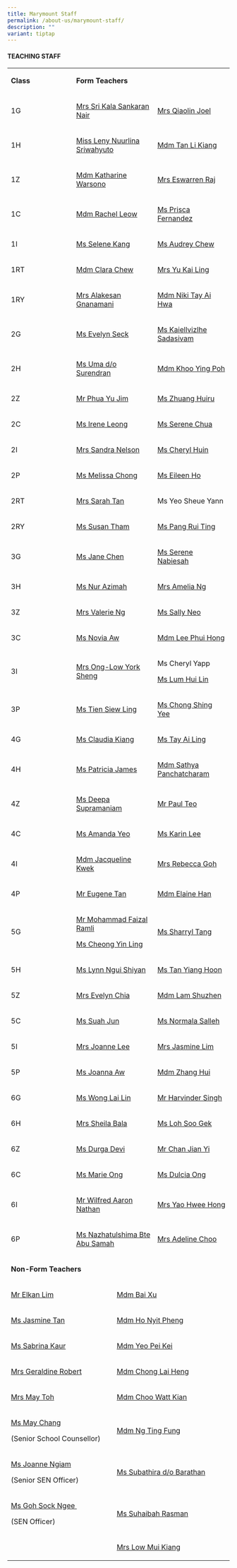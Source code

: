 ```yaml
---
title: Marymount Staff
permalink: /about-us/marymount-staff/
description: ""
variant: tiptap
---
```

<h4><strong>TEACHING STAFF&nbsp;&nbsp;</strong></h4><table><tbody><tr><td rowspan="1" colspan="1"><p><strong>Class</strong></p></td><td rowspan="1" colspan="3"><p><strong>Form Teachers</strong></p></td></tr><tr><td rowspan="1" colspan="1"><p>1G</p></td><td rowspan="1" colspan="2"><p><a href="mailto:sri_kala_sankaran_nair@moe.edu.sg" rel="noopener noreferrer nofollow" target="_blank">Mrs Sri Kala Sankaran Nair</a></p></td><td rowspan="1" colspan="1"><p><a href="mailto:zhong_qiaolin@moe.edu.sg" rel="noopener noreferrer nofollow" target="_blank">Mrs Qiaolin Joel</a></p></td></tr><tr><td rowspan="1" colspan="1"><p>1H</p></td><td rowspan="1" colspan="2"><p><a href="mailto:leny_nuurlina_sriwahyuto@moe.edu.sg" rel="noopener noreferrer nofollow" target="_blank">Miss Leny Nuurlina Sriwahyuto</a></p></td><td rowspan="1" colspan="1"><p><a href="mailto:tan_li_kiang@moe.edu.sg" rel="noopener noreferrer nofollow" target="_blank">Mdm Tan Li Kiang</a></p></td></tr><tr><td rowspan="1" colspan="1"><p>1Z</p></td><td rowspan="1" colspan="2"><p><a href="mailto:katharine_warsono@moe.edu.sg" rel="noopener noreferrer nofollow" target="_blank">Mdm Katharine Warsono</a></p></td><td rowspan="1" colspan="1"><p><a href="mailto:kasthuri_bai_v_l@moe.edu.sg" rel="noopener noreferrer nofollow" target="_blank">Mrs Eswarren Raj</a></p></td></tr><tr><td rowspan="1" colspan="1"><p>1C</p></td><td rowspan="1" colspan="2"><p><a href="mailto:leow_guet_li@moe.edu.sg" rel="noopener noreferrer nofollow" target="_blank">Mdm Rachel Leow</a></p><p></p><p></p></td><td rowspan="1" colspan="1"><p><a href="mailto:prisca_fernandez@moe.edu.sg" rel="noopener noreferrer nofollow" target="_blank">Ms Prisca Fernandez</a></p></td></tr><tr><td rowspan="1" colspan="1"><p>1I</p></td><td rowspan="1" colspan="2"><p><a href="mailto:selene_kang_bee_suan@moe.edu.sg" rel="noopener noreferrer nofollow" target="_blank">Ms Selene Kang</a></p></td><td rowspan="1" colspan="1"><p><a href="mailto:chew_sor_teng@moe.edu.sg" rel="noopener noreferrer nofollow" target="_blank">Ms Audrey Chew</a></p></td></tr><tr><td rowspan="1" colspan="1"><p>1RT</p></td><td rowspan="1" colspan="2"><p><a href="mailto:chew_miang_hui_clara@moe.edu.sg" rel="noopener noreferrer nofollow" target="_blank">Mdm Clara Chew</a></p></td><td rowspan="1" colspan="1"><p><a href="mailto:ang_kai_ling@moe.edu.sg" rel="noopener noreferrer nofollow" target="_blank">Mrs Yu Kai Ling</a></p></td></tr><tr><td rowspan="1" colspan="1"><p>1RY</p></td><td rowspan="1" colspan="2"><p><a href="mailto:gnanamani_a@moe.edu.sg" rel="noopener noreferrer nofollow" target="_blank">Mrs Alakesan Gnanamani</a></p></td><td rowspan="1" colspan="1"><p><a href="mailto:tay_ai_hwa@moe.edu.sg" rel="noopener noreferrer nofollow" target="_blank">Mdm Niki Tay Ai Hwa</a></p></td></tr><tr><td rowspan="1" colspan="1"><p>2G</p></td><td rowspan="1" colspan="2"><p><a href="mailto:seck_evelyn@moe.edu.sg" rel="noopener noreferrer nofollow" target="_blank">Ms Evelyn Seck</a></p></td><td rowspan="1" colspan="1"><p><a href="mailto:kaiellvizlhe_sadasivam@moe.edu.sg" rel="noopener noreferrer nofollow" target="_blank">Ms Kaiellvizlhe Sadasivam</a></p></td></tr><tr><td rowspan="1" colspan="1"><p>2H</p></td><td rowspan="1" colspan="2"><p><a href="mailto:uma_surendran@moe.edu.sg" rel="noopener noreferrer nofollow" target="_blank">Ms Uma d/o Surendran</a></p></td><td rowspan="1" colspan="1"><p><a href="mailto:khoo_ying_poh@moe.edu.sg" rel="noopener noreferrer nofollow" target="_blank">Mdm Khoo Ying Poh</a></p></td></tr><tr><td rowspan="1" colspan="1"><p>2Z</p></td><td rowspan="1" colspan="2"><p><a href="mailto:phua_yu_jim@moe.edu.sg" rel="noopener noreferrer nofollow" target="_blank">Mr Phua Yu Jim</a></p><p></p><p></p></td><td rowspan="1" colspan="1"><p><a href="mailto:zhuang_huiru@moe.edu.sg" rel="noopener noreferrer nofollow" target="_blank">Ms Zhuang Huiru</a></p></td></tr><tr><td rowspan="1" colspan="1"><p>2C</p></td><td rowspan="1" colspan="2"><p><a href="mailto:leong_cheon_wai@moe.edu.sg" rel="noopener noreferrer nofollow" target="_blank">Ms Irene Leong</a></p></td><td rowspan="1" colspan="1"><p><a href="mailto:chua_geok_peng@moe.edu.sg" rel="noopener noreferrer nofollow" target="_blank">Ms Serene Chua</a></p></td></tr><tr><td rowspan="1" colspan="1"><p>2I</p></td><td rowspan="1" colspan="2"><p><a href="mailto:sandra_joseph_nelson@moe.edu.sg" rel="noopener noreferrer nofollow" target="_blank">Mrs Sandra Nelson</a></p><p></p><p></p></td><td rowspan="1" colspan="1"><p><a href="mailto:cheryl_huin_yi_hui@moe.edu.sg" rel="noopener noreferrer nofollow" target="_blank">Ms Cheryl Huin</a></p></td></tr><tr><td rowspan="1" colspan="1"><p>2P</p></td><td rowspan="1" colspan="2"><p><a href="mailto:chong_jia_en_ann@moe.edu.sg" rel="noopener noreferrer nofollow" target="_blank">Ms Melissa Chong</a></p><p></p><p></p><p></p><p></p></td><td rowspan="1" colspan="1"><p><a href="mailto:ho_yen_qing_eileen@moe.edu.sg" rel="noopener noreferrer nofollow" target="_blank">Ms Eileen Ho</a></p></td></tr><tr><td rowspan="1" colspan="1"><p>2RT</p></td><td rowspan="1" colspan="2"><p><a href="mailto:tan_sarah@moe.edu.sg" rel="noopener noreferrer nofollow" target="_blank">Mrs Sarah Tan</a></p></td><td rowspan="1" colspan="1"><p>Ms Yeo Sheue Yann</p></td></tr><tr><td rowspan="1" colspan="1"><p>2RY</p></td><td rowspan="1" colspan="2"><p><a href="mailto:susan_tham_miew_peng@moe.edu.sg" rel="noopener noreferrer nofollow" target="_blank">Ms Susan Tham</a></p><p></p><p></p><p></p></td><td rowspan="1" colspan="1"><p><a href="mailto:pang_rui_ting@moe.edu.sg" rel="noopener noreferrer nofollow" target="_blank">Ms Pang Rui Ting</a></p></td></tr><tr><td rowspan="1" colspan="1"><p>3G</p></td><td rowspan="1" colspan="2"><p><a href="mailto:chen_mun_hui_jane@moe.edu.sg" rel="noopener noreferrer nofollow" target="_blank">Ms Jane Chen</a></p></td><td rowspan="1" colspan="1"><p><a href="mailto:a_ha_serene_nabiesah@moe.edu.sg" rel="noopener noreferrer nofollow" target="_blank">Ms Serene Nabiesah</a></p></td></tr><tr><td rowspan="1" colspan="1"><p>3H</p></td><td rowspan="1" colspan="2"><p><a href="mailto:nur_azimah_abdul_rahmat@moe.edu.sg" rel="noopener noreferrer nofollow" target="_blank">Ms Nur Azimah</a></p></td><td rowspan="1" colspan="1"><p><a href="mailto:ng_geok_lian_amelia@moe.edu.sg" rel="noopener noreferrer nofollow" target="_blank">Mrs Amelia Ng</a></p></td></tr><tr><td rowspan="1" colspan="1"><p>3Z</p></td><td rowspan="1" colspan="2"><p><a href="mailto:valerie_ann_de_cruz@moe.edu.sg" rel="noopener noreferrer nofollow" target="_blank">Mrs Valerie Ng</a></p></td><td rowspan="1" colspan="1"><p><a href="mailto:sally_neo@moe.edu.sg" rel="noopener noreferrer nofollow" target="_blank">Ms Sally Neo</a></p></td></tr><tr><td rowspan="1" colspan="1"><p>3C</p></td><td rowspan="1" colspan="2"><p><a href="mailto:aw_wenxi_novia@moe.edu.sg" rel="noopener noreferrer nofollow" target="_blank">Ms Novia Aw</a></p></td><td rowspan="1" colspan="1"><p><a href="mailto:lee_phui_hong@moe.edu.sg" rel="noopener noreferrer nofollow" target="_blank">Mdm Lee Phui Hong</a></p></td></tr><tr><td rowspan="1" colspan="1"><p>3I</p></td><td rowspan="1" colspan="2"><p><a href="mailto:low_york_sheng@moe.edu.sg" rel="noopener noreferrer nofollow" target="_blank">Mrs Ong-Low York Sheng</a></p></td><td rowspan="1" colspan="1"><p>Ms Cheryl Yapp</p><p><a href="lum_hui_lin@moe.edu.sg" rel="noopener noreferrer nofollow" target="_blank">Ms Lum Hui Lin</a></p></td></tr><tr><td rowspan="1" colspan="1"><p>3P</p></td><td rowspan="1" colspan="2"><p><a href="mailto:tien_siew_ling@moe.edu.sg" rel="noopener noreferrer nofollow" target="_blank">Ms Tien Siew Ling</a></p></td><td rowspan="1" colspan="1"><p><a href="mailto:chong_shing_yee@moe.edu.sg" rel="noopener noreferrer nofollow" target="_blank">Ms Chong Shing Yee</a></p></td></tr><tr><td rowspan="1" colspan="1"><p>4G</p></td><td rowspan="1" colspan="2"><p><a href="mailto:kiang_jin_hong_claudia@moe.edu.sg" rel="noopener noreferrer nofollow" target="_blank">Ms Claudia Kiang</a></p></td><td rowspan="1" colspan="1"><p><a href="mailto:tay_ai_ling@moe.edu.sg" rel="noopener noreferrer nofollow" target="_blank">Ms Tay Ai Ling</a></p></td></tr><tr><td rowspan="1" colspan="1"><p>4H</p></td><td rowspan="1" colspan="2"><p><a href="mailto:patricia_james@moe.edu.sg" rel="noopener noreferrer nofollow" target="_blank">Ms Patricia James</a></p></td><td rowspan="1" colspan="1"><p><a href="mailto:sathya_p@moe.edu.sg" rel="noopener noreferrer nofollow" target="_blank">Mdm Sathya Panchatcharam</a></p></td></tr><tr><td rowspan="1" colspan="1"><p>4Z</p></td><td rowspan="1" colspan="2"><p><a href="mailto:deepa_supramaniam@moe.edu.sg" rel="noopener noreferrer nofollow" target="_blank">Ms Deepa Supramaniam</a></p><p></p><p></p></td><td rowspan="1" colspan="1"><p><a href="mailto:teo_choon_boh@moe.edu.sg" rel="noopener noreferrer nofollow" target="_blank">Mr Paul Teo</a></p></td></tr><tr><td rowspan="1" colspan="1"><p>4C</p></td><td rowspan="1" colspan="2"><p><a href="mailto:yeo_shu_li_amanda@moe.edu.sg" rel="noopener noreferrer nofollow" target="_blank">Ms Amanda Yeo</a></p></td><td rowspan="1" colspan="1"><p><a href="mailto:lee_karin@moe.edu.sg" rel="noopener noreferrer nofollow" target="_blank">Ms Karin Lee</a></p></td></tr><tr><td rowspan="1" colspan="1"><p>4I</p></td><td rowspan="1" colspan="2"><p><a href="mailto:kwek_pei_yieng_jacqueline@moe.edu.sg" rel="noopener noreferrer nofollow" target="_blank">Mdm Jacqueline Kwek</a></p></td><td rowspan="1" colspan="1"><p><a href="mailto:heng_wen_xiu_rebecca@moe.edu.sg" rel="noopener noreferrer nofollow" target="_blank">Mrs Rebecca Goh</a></p></td></tr><tr><td rowspan="1" colspan="1"><p>4P</p></td><td rowspan="1" colspan="2"><p><a href="tan_yan_you_eugene@moe.edu.sg" rel="noopener noreferrer nofollow" target="_blank">Mr Eugene Tan</a></p></td><td rowspan="1" colspan="1"><p><a href="han_sue_ning_elaine@moe.edu.sg" rel="noopener noreferrer nofollow" target="_blank">Mdm Elaine Han</a></p></td></tr><tr><td rowspan="1" colspan="1"><p>5G</p></td><td rowspan="1" colspan="2"><p><a href="mohammad_faizal_ramli@moe.edu.sg" rel="noopener noreferrer nofollow" target="_blank">Mr Mohammad Faizal Ramli</a></p><p><a href="cheong_yin_ling_a@moe.edu.sg" rel="noopener noreferrer nofollow" target="_blank">Ms Cheong Yin Ling</a></p></td><td rowspan="1" colspan="1"><p><a href="mailto:tang_jia_hui_sharryl@moe.edu.sg" rel="noopener noreferrer nofollow" target="_blank">Ms Sharryl Tang</a></p></td></tr><tr><td rowspan="1" colspan="1"><p>5H</p></td><td rowspan="1" colspan="2"><p><a href="mailto:ngui_shiyan_lynn@moe.edu.sg" rel="noopener noreferrer nofollow" target="_blank">Ms Lynn Ngui Shiyan</a></p></td><td rowspan="1" colspan="1"><p><a href="mailto:tan_yiang_hoon@moe.edu.sg" rel="noopener noreferrer nofollow" target="_blank">Ms Tan Yiang Hoon</a></p></td></tr><tr><td rowspan="1" colspan="1"><p>5Z</p></td><td rowspan="1" colspan="2"><p><a href="mailto:chen_lingling_evelyn@moe.edu.sg" rel="noopener noreferrer nofollow" target="_blank">Mrs Evelyn Chia</a></p></td><td rowspan="1" colspan="1"><p><a href="mailto:lam_shuzhen@moe.edu.sg" rel="noopener noreferrer nofollow" target="_blank">Mdm Lam Shuzhen</a></p></td></tr><tr><td rowspan="1" colspan="1"><p>5C</p></td><td rowspan="1" colspan="2"><p><a href="mailto:suah_jun@moe.edu.sg" rel="noopener noreferrer nofollow" target="_blank">Ms Suah Jun</a></p></td><td rowspan="1" colspan="1"><p><a href="mailto:normala_salleh@moe.edu.sg" rel="noopener noreferrer nofollow" target="_blank">Ms Normala Salleh</a></p></td></tr><tr><td rowspan="1" colspan="1"><p>5I</p></td><td rowspan="1" colspan="2"><p><a href="teo_su_ping_joanne@moe.edu.sg" rel="noopener noreferrer nofollow" target="_blank">Mrs Joanne Lee</a></p><p></p><p></p></td><td rowspan="1" colspan="1"><p><a href="mailto:wong_yun_shan_jasmine@moe.edu.sg" rel="noopener noreferrer nofollow" target="_blank">Mrs Jasmine Lim</a></p></td></tr><tr><td rowspan="1" colspan="1"><p>5P</p></td><td rowspan="1" colspan="2"><p><a href="mailto:aw_jiazhen_joanna@moe.edu.sg" rel="noopener noreferrer nofollow" target="_blank">Ms Joanna Aw</a></p></td><td rowspan="1" colspan="1"><p><a href="mailto:zhang_hui_a@moe.edu.sg" rel="noopener noreferrer nofollow" target="_blank">Mdm Zhang Hui</a></p></td></tr><tr><td rowspan="1" colspan="1"><p>6G</p></td><td rowspan="1" colspan="2"><p><a href="mailto:wong_lai_lin@moe.edu.sg" rel="noopener noreferrer nofollow" target="_blank">Ms Wong Lai Lin</a></p></td><td rowspan="1" colspan="1"><p><a href="mailto:harvinder_singh_g_singh@moe.edu.sg" rel="noopener noreferrer nofollow" target="_blank">Mr Harvinder Singh</a></p></td></tr><tr><td rowspan="1" colspan="1"><p>6H</p></td><td rowspan="1" colspan="2"><p><a href="mailto:sheila_bala@moe.edu.sg" rel="noopener noreferrer nofollow" target="_blank">Mrs Sheila Bala</a></p></td><td rowspan="1" colspan="1"><p><a href="mailto:loh_soo_gek@moe.edu.sg" rel="noopener noreferrer nofollow" target="_blank">Ms Loh Soo Gek</a></p></td></tr><tr><td rowspan="1" colspan="1"><p>6Z</p></td><td rowspan="1" colspan="2"><p><a href="durgha_devi_subramaniam@moe.edu.sg" rel="noopener noreferrer nofollow" target="_blank">Ms Durga Devi</a></p></td><td rowspan="1" colspan="1"><p><a href="mailto:chan_jian_yi@moe.edu.sg" rel="noopener noreferrer nofollow" target="_blank">Mr Chan Jian Yi</a></p></td></tr><tr><td rowspan="1" colspan="1"><p>6C</p></td><td rowspan="1" colspan="2"><p><a href="mailto:ong_hsin_ee_marie@moe.edu.sg" rel="noopener noreferrer nofollow" target="_blank">Ms Marie Ong</a></p></td><td rowspan="1" colspan="1"><p><a href="ong_tian_nu_dulcia@moe.edu.sg" rel="noopener noreferrer nofollow" target="_blank">Ms Dulcia Ong</a></p></td></tr><tr><td rowspan="1" colspan="1"><p>6I</p></td><td rowspan="1" colspan="2"><p><a href="mailto:wilfred_aaron_nathan@moe.edu.sg" rel="noopener noreferrer nofollow" target="_blank">Mr Wilfred Aaron Nathan</a></p></td><td rowspan="1" colspan="1"><p><a href="mailto:tan_hwee_hong@moe.edu.sg" rel="noopener noreferrer nofollow" target="_blank">Mrs Yao Hwee Hong</a></p></td></tr><tr><td rowspan="1" colspan="1"><p>6P</p></td><td rowspan="1" colspan="2"><p><a href="mailto:nazhatulshima_abu_samah@moe.edu.sg" rel="noopener noreferrer nofollow" target="_blank">Ms Nazhatulshima Bte Abu Samah</a></p></td><td rowspan="1" colspan="1"><p><a href="mailto:pang_gek_luang_adeline@moe.edu.sg" rel="noopener noreferrer nofollow" target="_blank">Mrs Adeline Choo</a></p></td></tr><tr><td rowspan="1" colspan="4"><p><strong>Non-Form Teachers</strong></p></td></tr><tr><td rowspan="1" colspan="2"><p><a href="mailto:lim_boon_ching_elkan@moe.edu.sg" rel="noopener noreferrer nofollow" target="_blank">Mr Elkan Lim</a></p></td><td rowspan="1" colspan="2"><p><a href="mailto:bai_xu@moe.edu.sg" rel="noopener noreferrer nofollow" target="_blank">Mdm Bai Xu</a></p></td></tr><tr><td rowspan="1" colspan="2"><p><a href="mailto:tan_su_hsien_jasmine@moe.edu.sg" rel="noopener noreferrer nofollow" target="_blank">Ms Jasmine Tan</a></p></td><td rowspan="1" colspan="2"><p><a href="ho_nyit_pheng@moe.edu.sg" rel="noopener noreferrer nofollow" target="_blank">Mdm Ho Nyit Pheng</a></p></td></tr><tr><td rowspan="1" colspan="2"><p><a href="sabrina_kaur_jit_singh@moe.edu.sg" rel="noopener noreferrer nofollow" target="_blank">Ms Sabrina Kaur</a></p></td><td rowspan="1" colspan="2"><p><a href="mailto:yeo_pei_kei@moe.edu.sg" rel="noopener noreferrer nofollow" target="_blank">Mdm Yeo Pei Kei</a></p></td></tr><tr><td rowspan="1" colspan="2"><p><a href="mailto:geraldine_robert@moe.edu.sg" rel="noopener noreferrer nofollow" target="_blank">Mrs Geraldine Robert</a></p></td><td rowspan="1" colspan="2"><p><a href="mailto:chong_lai_heng_a@moe.edu.sg" rel="noopener noreferrer nofollow" target="_blank">Mdm Chong Lai Heng</a></p></td></tr><tr><td rowspan="1" colspan="2"><p><a href="mailto:eng_yi-mei@moe.edu.sg" rel="noopener noreferrer nofollow" target="_blank">Mrs May Toh</a></p></td><td rowspan="1" colspan="2"><p><a href="choo_watt_kian@moe.edu.sg" rel="noopener noreferrer nofollow" target="_blank">Mdm Choo Watt Kian</a></p></td></tr><tr><td rowspan="1" colspan="2"><p><a href="chang_chiu-mei@moe.edu.sg" rel="noopener noreferrer nofollow" target="_blank">Ms May Chang</a></p><p>(Senior School Counsellor)</p></td><td rowspan="1" colspan="2"><p><a href="mailto:ng_ting_fung_a@moe.edu.sg" rel="noopener noreferrer nofollow" target="_blank">Mdm Ng Ting Fung</a></p></td></tr><tr><td rowspan="1" colspan="2"><p><a href="mailto:ngiam_yean_ling@moe.edu.sg" rel="noopener noreferrer nofollow" target="_blank">Ms Joanne Ngiam</a>&nbsp;</p><p>(Senior SEN Officer)</p></td><td rowspan="1" colspan="2"><p><a href="mailto:subathira_d_o_barathan@moe.edu.sg" rel="noopener noreferrer nofollow" target="_blank">Ms Subathira d/o Barathan</a></p></td></tr><tr><td rowspan="1" colspan="2"><p><a href="mailto:goh_sock_ngee@moe.edu.sg" rel="noopener noreferrer nofollow" target="_blank">Ms Goh Sock Ngee&nbsp;</a></p><p>(SEN Officer)&nbsp;</p></td><td rowspan="1" colspan="2"><p><a href="mailto:suhaibah_rasman@moe.edu.sg" rel="noopener noreferrer nofollow" target="_blank">Ms Suhaibah Rasman</a></p></td></tr><tr><td rowspan="1" colspan="2"><p></p></td><td rowspan="1" colspan="2"><p><a href="mailto:low_mui_kiang_a@moe.edu.sg" rel="noopener noreferrer nofollow" target="_blank">Mrs Low Mui Kiang</a></p></td></tr></tbody></table><p></p>
